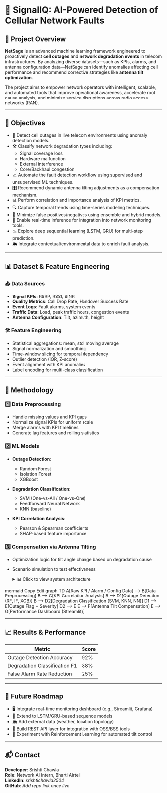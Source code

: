 # 📡 SignalIQ: AI-Powered Detection of Cellular Network Faults

## 🧾 Project Overview

**NetSage** is an advanced machine learning framework engineered to proactively detect **cell outages** and **network degradation events** in telecom infrastructures. By analyzing diverse datasets—such as KPIs, alarms, and antenna configuration data—NetSage can identify anomalies affecting cell performance and recommend corrective strategies like **antenna tilt optimization**.

The project aims to empower network operators with intelligent, scalable, and automated tools that improve operational awareness, accelerate root cause analysis, and minimize service disruptions across radio access networks (RAN).

---

## 🎯 Objectives

- 📡 Detect cell outages in live telecom environments using anomaly detection models.
- 🛠 Classify network degradation types including:
  - Signal coverage loss
  - Hardware malfunction
  - External interference
  - Core/Backhaul congestion
- 📈 Automate the fault detection workflow using supervised and unsupervised ML techniques.
- 🎛 Recommend dynamic antenna tilting adjustments as a compensation mechanism.
- 📊 Perform correlation and importance analysis of KPI metrics.
- 🔍 Capture temporal trends using time-series modeling techniques.
- 🧠 Minimize false positives/negatives using ensemble and hybrid models.
- 🔗 Enable real-time inference for integration into network monitoring tools.
- 📉 Explore deep sequential learning (LSTM, GRU) for multi-step prediction.
- 🌦 Integrate contextual/environmental data to enrich fault analysis.

---

## 📊 Dataset & Feature Engineering

### 📥 Data Sources
- **Signal KPIs**: RSRP, RSSI, SINR
- **Quality Metrics**: Call Drop Rate, Handover Success Rate
- **Event Logs**: Fault alarms, system events
- **Traffic Data**: Load, peak traffic hours, congestion events
- **Antenna Configuration**: Tilt, azimuth, height

### 🛠 Feature Engineering
- Statistical aggregations: mean, std, moving average
- Signal normalization and smoothing
- Time-window slicing for temporal dependency
- Outlier detection (IQR, Z-score)
- Event alignment with KPI anomalies
- Label encoding for multi-class classification

---

## 🧠 Methodology

### 1️⃣ Data Preprocessing
- Handle missing values and KPI gaps
- Normalize signal KPIs for uniform scale
- Merge alarms with KPI timelines
- Generate lag features and rolling statistics

### 2️⃣ ML Models
- **Outage Detection**:  
  - Random Forest  
  - Isolation Forest  
  - XGBoost

- **Degradation Classification**:  
  - SVM (One-vs-All / One-vs-One)  
  - Feedforward Neural Network  
  - KNN (baseline)

- **KPI Correlation Analysis**:  
  - Pearson & Spearman coefficients  
  - SHAP-based feature importance

### 3️⃣ Compensation via Antenna Tilting
- Optimization logic for tilt angle change based on degradation cause
- Scenario simulation to test effectiveness

  <details> <summary>📊 Click to view system architecture</summary>
mermaid
Copy
Edit
graph TD
    A[Raw KPI / Alarm / Config Data] --> B[Data Preprocessing]
    B --> C[KPI Correlation Analysis]
    B --> D1[Outage Detection (RF, IF, XGB)]
    B --> D2[Degradation Classification (SVM, KNN, NN)]
    D1 --> E[Outage Flag + Severity]
    D2 --> E
    E --> F[Antenna Tilt Compensation]
    E --> G[Performance Dashboard (Streamlit)]
</details>

---

## 📈 Results & Performance

| Metric                           | Score       |
|----------------------------------|-------------|
| Outage Detection Accuracy        | 92%         |
| Degradation Classification F1    | 88%         |
| False Alarm Rate Reduction       | 25%         |

---

## 🚀 Future Roadmap

- 🖥 Integrate real-time monitoring dashboard (e.g., Streamlit, Grafana)
- 🧬 Extend to LSTM/GRU-based sequence models
- 🌦 Add external data (weather, location topology)
- 🔌 Build REST API layer for integration with OSS/BSS tools
- 🤖 Experiment with Reinforcement Learning for automated tilt control

---

## 📬 Contact

**Developer**: Srishti Chawla  
**Role**: Network AI Intern, Bharti Airtel  
**LinkedIn**: *srishtichawla2504*  
**GitHub**: *Add repo link once live*

